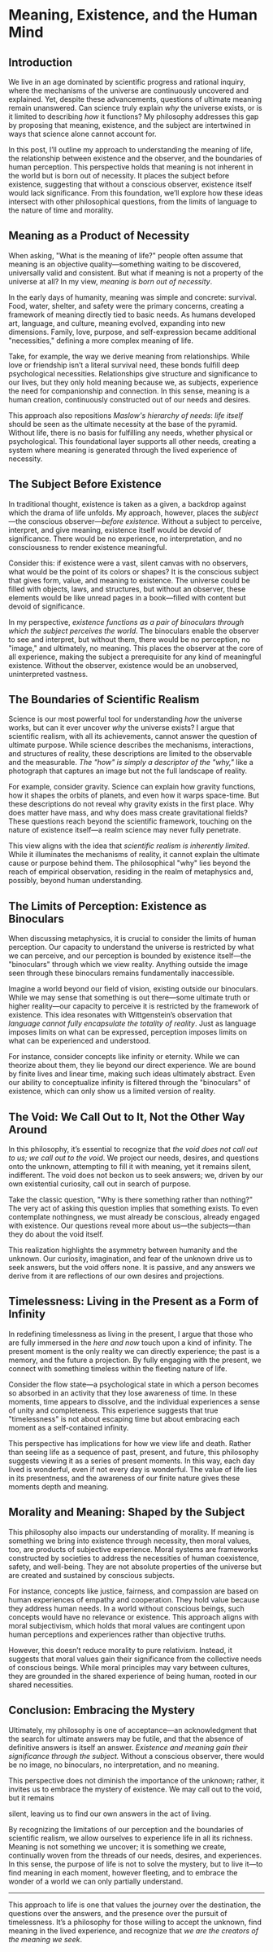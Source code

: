 # Meaning, Existence, and the Human Mind

## Introduction

We live in an age dominated by scientific progress and rational inquiry, where the mechanisms of the universe are continuously uncovered and explained. Yet, despite these advancements, questions of ultimate meaning remain unanswered. Can science truly explain *why* the universe exists, or is it limited to describing *how* it functions? My philosophy addresses this gap by proposing that meaning, existence, and the subject are intertwined in ways that science alone cannot account for.

In this post, I’ll outline my approach to understanding the meaning of life, the relationship between existence and the observer, and the boundaries of human perception. This perspective holds that meaning is not inherent in the world but is born out of necessity. It places the subject before existence, suggesting that without a conscious observer, existence itself would lack significance. From this foundation, we’ll explore how these ideas intersect with other philosophical questions, from the limits of language to the nature of time and morality.

## Meaning as a Product of Necessity

When asking, "What is the meaning of life?" people often assume that meaning is an objective quality—something waiting to be discovered, universally valid and consistent. But what if meaning is not a property of the universe at all? In my view, *meaning is born out of necessity*. 

In the early days of humanity, meaning was simple and concrete: survival. Food, water, shelter, and safety were the primary concerns, creating a framework of meaning directly tied to basic needs. As humans developed art, language, and culture, meaning evolved, expanding into new dimensions. Family, love, purpose, and self-expression became additional "necessities," defining a more complex meaning of life.

Take, for example, the way we derive meaning from relationships. While love or friendship isn’t a literal survival need, these bonds fulfill deep psychological necessities. Relationships give structure and significance to our lives, but they only hold meaning because we, as subjects, experience the need for companionship and connection. In this sense, meaning is a human creation, continuously constructed out of our needs and desires.

This approach also repositions *Maslow's hierarchy of needs*: *life itself* should be seen as the ultimate necessity at the base of the pyramid. Without life, there is no basis for fulfilling any needs, whether physical or psychological. This foundational layer supports all other needs, creating a system where meaning is generated through the lived experience of necessity.

## The Subject Before Existence

In traditional thought, existence is taken as a given, a backdrop against which the drama of life unfolds. My approach, however, places the *subject*—the conscious observer—*before existence*. Without a subject to perceive, interpret, and give meaning, existence itself would be devoid of significance. There would be no experience, no interpretation, and no consciousness to render existence meaningful.

Consider this: if existence were a vast, silent canvas with no observers, what would be the point of its colors or shapes? It is the conscious subject that gives form, value, and meaning to existence. The universe could be filled with objects, laws, and structures, but without an observer, these elements would be like unread pages in a book—filled with content but devoid of significance.

In my perspective, *existence functions as a pair of binoculars through which the subject perceives the world*. The binoculars enable the observer to see and interpret, but without them, there would be no perception, no "image," and ultimately, no meaning. This places the observer at the core of all experience, making the subject a prerequisite for any kind of meaningful existence. Without the observer, existence would be an unobserved, uninterpreted vastness.

## The Boundaries of Scientific Realism

Science is our most powerful tool for understanding *how* the universe works, but can it ever uncover *why* the universe exists? I argue that scientific realism, with all its achievements, cannot answer the question of ultimate purpose. While science describes the mechanisms, interactions, and structures of reality, these descriptions are limited to the observable and the measurable. *The "how" is simply a descriptor of the "why,"* like a photograph that captures an image but not the full landscape of reality.

For example, consider gravity. Science can explain how gravity functions, how it shapes the orbits of planets, and even how it warps space-time. But these descriptions do not reveal why gravity exists in the first place. Why does matter have mass, and why does mass create gravitational fields? These questions reach beyond the scientific framework, touching on the nature of existence itself—a realm science may never fully penetrate.

This view aligns with the idea that *scientific realism is inherently limited*. While it illuminates the mechanisms of reality, it cannot explain the ultimate cause or purpose behind them. The philosophical "why" lies beyond the reach of empirical observation, residing in the realm of metaphysics and, possibly, beyond human understanding.

## The Limits of Perception: Existence as Binoculars

When discussing metaphysics, it is crucial to consider the limits of human perception. Our capacity to understand the universe is restricted by what we can perceive, and our perception is bounded by existence itself—the "binoculars" through which we view reality. Anything outside the image seen through these binoculars remains fundamentally inaccessible.

Imagine a world beyond our field of vision, existing outside our binoculars. While we may sense that something is out there—some ultimate truth or higher reality—our capacity to perceive it is restricted by the framework of existence. This idea resonates with Wittgenstein’s observation that *language cannot fully encapsulate the totality of reality*. Just as language imposes limits on what can be expressed, perception imposes limits on what can be experienced and understood.

For instance, consider concepts like infinity or eternity. While we can theorize about them, they lie beyond our direct experience. We are bound by finite lives and linear time, making such ideas ultimately abstract. Even our ability to conceptualize infinity is filtered through the "binoculars" of existence, which can only show us a limited version of reality.

## The Void: We Call Out to It, Not the Other Way Around

In this philosophy, it’s essential to recognize that *the void does not call out to us; we call out to the void*. We project our needs, desires, and questions onto the unknown, attempting to fill it with meaning, yet it remains silent, indifferent. The void does not beckon us to seek answers; we, driven by our own existential curiosity, call out in search of purpose.

Take the classic question, "Why is there something rather than nothing?" The very act of asking this question implies that something exists. To even contemplate nothingness, we must already be conscious, already engaged with existence. Our questions reveal more about us—the subjects—than they do about the void itself.

This realization highlights the asymmetry between humanity and the unknown. Our curiosity, imagination, and fear of the unknown drive us to seek answers, but the void offers none. It is passive, and any answers we derive from it are reflections of our own desires and projections.

## Timelessness: Living in the Present as a Form of Infinity

In redefining timelessness as living in the present, I argue that those who are fully immersed in the *here and now* touch upon a kind of infinity. The present moment is the only reality we can directly experience; the past is a memory, and the future a projection. By fully engaging with the present, we connect with something timeless within the fleeting nature of life.

Consider the flow state—a psychological state in which a person becomes so absorbed in an activity that they lose awareness of time. In these moments, time appears to dissolve, and the individual experiences a sense of unity and completeness. This experience suggests that true "timelessness" is not about escaping time but about embracing each moment as a self-contained infinity.

This perspective has implications for how we view life and death. Rather than seeing life as a sequence of past, present, and future, this philosophy suggests viewing it as a series of present moments. In this way, each day lived is wonderful, even if not every day is wonderful. The value of life lies in its presentness, and the awareness of our finite nature gives these moments depth and meaning.

## Morality and Meaning: Shaped by the Subject

This philosophy also impacts our understanding of morality. If meaning is something we bring into existence through necessity, then moral values, too, are products of subjective experience. Moral systems are frameworks constructed by societies to address the necessities of human coexistence, safety, and well-being. They are not absolute properties of the universe but are created and sustained by conscious subjects.

For instance, concepts like justice, fairness, and compassion are based on human experiences of empathy and cooperation. They hold value because they address human needs. In a world without conscious beings, such concepts would have no relevance or existence. This approach aligns with moral subjectivism, which holds that moral values are contingent upon human perceptions and experiences rather than objective truths.

However, this doesn’t reduce morality to pure relativism. Instead, it suggests that moral values gain their significance from the collective needs of conscious beings. While moral principles may vary between cultures, they are grounded in the shared experience of being human, rooted in our shared necessities.

## Conclusion: Embracing the Mystery

Ultimately, my philosophy is one of acceptance—an acknowledgment that the search for ultimate answers may be futile, and that the absence of definitive answers is itself an answer. *Existence and meaning gain their significance through the subject.* Without a conscious observer, there would be no image, no binoculars, no interpretation, and no meaning.

This perspective does not diminish the importance of the unknown; rather, it invites us to embrace the mystery of existence. We may call out to the void, but it remains

 silent, leaving us to find our own answers in the act of living.

By recognizing the limitations of our perception and the boundaries of scientific realism, we allow ourselves to experience life in all its richness. Meaning is not something we uncover; it is something we create, continually woven from the threads of our needs, desires, and experiences. In this sense, the purpose of life is not to solve the mystery, but to live it—to find meaning in each moment, however fleeting, and to embrace the wonder of a world we can only partially understand. 

--- 

This approach to life is one that values the journey over the destination, the questions over the answers, and the presence over the pursuit of timelessness. It’s a philosophy for those willing to accept the unknown, find meaning in the lived experience, and recognize that *we are the creators of the meaning we seek*.